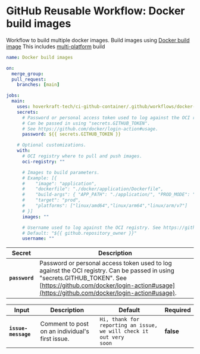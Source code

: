 <!-- start title -->

# GitHub Reusable Workflow: Docker build images

<!-- end title -->
<!-- start description -->

Workflow to build multiple docker images.
Build images using [Docker build image](https://github.com/hoverkraft-tech/ci-github-container/blob/main/actions/docker/build-image/README.md)
This includes [multi-platform](https://docs.docker.com/build/building/multi-platform/) build

<!-- end description -->
<!-- start contents -->
<!-- end contents -->
<!-- start usage -->

```yaml
name: Docker build images

on:
  merge_group:
  pull_request:
    branches: [main]

jobs:
  main:
    uses: hoverkraft-tech/ci-github-container/.github/workflows/docker-build-images.yml@main
    secrets:
      # Password or personal access token used to log against the OCI registry.
      # Can be passed in using "secrets.GITHUB_TOKEN".
      # See https://github.com/docker/login-action#usage.
      password: ${{ secrets.GITHUB_TOKEN }}

    # Optional customizations.
    with:
      # OCI registry where to pull and push images.
      oci-registry: ""

      # Images to build parameters.
      # Example: [{
      #    "image": "application",
      #    "dockerfile": "./docker/application/Dockerfile",
      #    "build-args": { "APP_PATH": "./application/", "PROD_MODE": "true" },
      #    "target": "prod",
      #    "platforms": ["linux/amd64","linux/arm64","linux/arm/v7"]
      # }]
      images: ""

      # Username used to log against the OCI registry. See https://github.com/docker/login-action#usage
      # Default: "${{ github.repository_owner }}"
      username: ""
```

<!-- end usage -->
<!-- start secrets -->

| **Secret**                | **Description**                                                                                                                                                                                                          |
| ------------------------- | ------------------------------------------------------------------------------------------------------------------------------------------------------------------------------------------------------------------------ |
| **<code>password</code>** | Password or personal access token used to log against the OCI registry. Can be passed in using "secrets.GITHUB_TOKEN". See [https://github.com/docker/login-action#usage](https://github.com/docker/login-action#usage). |

<!-- end secrets -->
<!-- start inputs -->

| **Input**                      | **Description**                                 | **Default**                                                                   | **Required** |
| ------------------------------ | ----------------------------------------------- | ----------------------------------------------------------------------------- | ------------ |
| **<code>issue-message</code>** | Comment to post on an individual's first issue. | <code>Hi, thank for reporting an issue, we will check it out very soon</code> | **false**    |

<!-- end inputs -->

<!-- start outputs -->
<!-- end outputs -->
<!-- start [.github/ghadocs/examples/] -->
<!-- end [.github/ghadocs/examples/] -->
